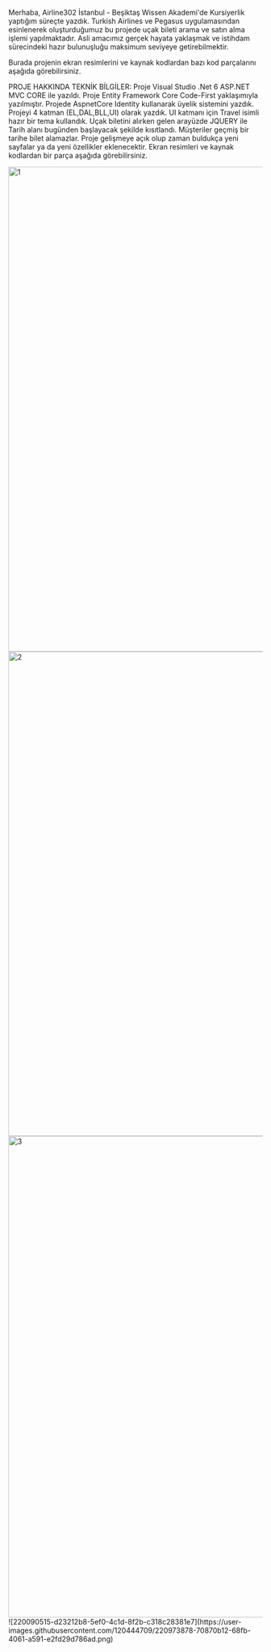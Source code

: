 Merhaba, Airline302 İstanbul - Beşiktaş Wissen Akademi'de Kursiyerlik yaptığım süreçte yazdık. Turkish Airlines ve Pegasus uygulamasından esinlenerek oluşturduğumuz bu projede uçak bileti arama ve satın alma işlemi yapılmaktadır. Asli amacımız gerçek hayata yaklaşmak ve istihdam sürecindeki hazır bulunuşluğu maksimum seviyeye getirebilmektir.

Burada projenin ekran resimlerini ve kaynak kodlardan bazı kod parçalarını aşağıda görebilirsiniz.

PROJE HAKKINDA TEKNİK BİLGİLER: Proje Visual Studio .Net 6 ASP.NET MVC CORE ile yazıldı. Proje Entity Framework Core Code-First yaklaşımıyla yazılmıştır. Projede AspnetCore Identity kullanarak üyelik sistemini yazdık. Projeyi 4 katman (EL,DAL,BLL,UI) olarak yazdık. UI katmanı için Travel isimli hazır bir tema kullandık. Uçak biletini alırken gelen arayüzde JQUERY ile Tarih alanı bugünden başlayacak şekilde kısıtlandı. Müşteriler geçmiş bir tarihe bilet alamazlar. Proje gelişmeye açık olup zaman buldukça yeni sayfalar ya da yeni özellikler eklenecektir. Ekran resimleri ve kaynak kodlardan bir parça aşağıda görebilirsiniz.

<img width="960" alt="1" src="https://user-images.githubusercontent.com/120444709/220971154-f6c9fab6-4034-403d-a1da-29b79b4e0120.png">
<img width="959" alt="2" src="https://user-images.githubusercontent.com/120444709/220971161-ab216ebe-5edb-4a77-8d84-c2e1913c5a62.png">
<img width="953" alt="3" src="https://user-images.githubusercontent.com/120444709/220971164-02af1aea-cbd0-4f2e-98c4-fa758f541d69.png">
![220090515-d23212b8-5ef0-4c1d-8f2b-c318c28381e7](https://user-images.githubusercontent.com/120444709/220973878-70870b12-68fb-4061-a591-e2fd29d786ad.png)
